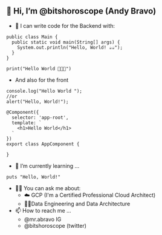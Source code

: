  ## 👋 Hi, I’m @bitshoroscope (Andy Bravo)
- 👀 I can write code for the Backend with:
```
public class Main {
  public static void main(String[] args) {
  	System.out.println("Hello, World! ☕️☕️"); 
  }  
}
```

```
print("Hello World 🐍🐍🐍")
```
- And also for the front

```
console.log("Hello World ");
//or
alert("Hello, World!");
```

```
@Component({
  selector: 'app-root',
  template: `
    <h1>Hello World</h1>
  `
})
export class AppComponent {

}
```
- 🌱 I’m currently learning ...

```
puts "Hello, World!" 
```
- 🙋‍♀️ You can ask me about:
  - ☁️ GCP (I'm a Certified Professional Cloud Architect)
  - 👷‍♂️Data Engineering and Data Architecture
- 📫 How to reach me ...
  - @mr.abravo IG
  - @bitshoroscope (twitter)

<!---
bitshoroscope/bitshoroscope is a ✨ special ✨ repository because its `README.md` (this file) appears on your GitHub profile.
You can click the Preview link to take a look at your changes.
--->
